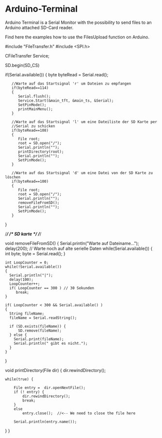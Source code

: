 # Arduino-Terminal

Arduino Terminal is a Serial Monitor with the possibility to send files to an Arduino attached SD-Card reader.

Find here the examples how to use the FilesUpload function on Arduino.

#include "FileTransfer.h"
#include <SPI.h>

CFileTransfer   Service;

SD.begin(SD_CS)

   if(Serial.available())
   {
       byte byteRead = Serial.read();

       //Warte auf das Startsignal 'r' um Dateien zu empfangen
       if(byteRead==114)
       {
          Serial.flush();
          Service.Start(&main_tft, &main_ts, &Serial);
          SetPinMode();
          printMainMenu();
       }

       //Warte auf das Startsignal 'l' um eine Dateiliste der SD Karte per
       //Serial zu schicken
       if(byteRead==108)
       {
          File root;
          root = SD.open("/");
          Serial.println("");
          printDirectory(root);  
          Serial.println("");      
          SetPinMode();
       }

       //Warte auf das Startsignal 'd' um eine Datei von der SD Karte zu löschen
       if(byteRead==100)
       {
          File root;
          root = SD.open("/");
          Serial.println("");
          removeFileFromSD();  
          Serial.println("");      
          SetPinMode();
       }
   }


/*****************************************************************/
/*   SD karte                                                    */
/*****************************************************************/

void removeFileFromSD()
{
    Serial.println("Warte auf Dateiname...");
    delay(200);
    // Warte noch auf alte serielle Daten
    while(Serial.available())
    {
      int byte;
      byte = Serial.read();
    }

    int LoopCounter = 0;
    while(!Serial.available())
    {
      Serial.println("|");
      delay(100);
      LoopCounter++;
      if( LoopCounter == 300 ) // 30 Sekunden
         break;
    }

    if( LoopCounter < 300 && Serial.available() )
    {
      String fileName;
      fileName = Serial.readString();   

      if (SD.exists(fileName)) {
          SD.remove(fileName);
      } else {
        Serial.print(fileName);
        Serial.println(" gibt es nicht.");
      }     
    }
}

void printDirectory(File dir) {
    dir.rewindDirectory();
  
    while(true) {

        File entry =  dir.openNextFile();
        if (! entry) {
            dir.rewindDirectory();
            break;
        }
        else 
            entry.close();  //<-- We need to close the file here

        Serial.println(entry.name());
   }
}

